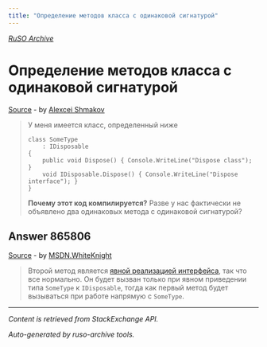 ```yaml
---
title: "Определение методов класса с одинаковой сигнатурой"
---
```

<p><i><a href="https://github.com/MSDN-WhiteKnight/ruso-archive/">RuSO Archive</a></i></p>
<h1>Определение методов класса с одинаковой сигнатурой</h1>
<p><a href="https://ru.stackoverflow.com/questions/865803/%d0%9e%d0%bf%d1%80%d0%b5%d0%b4%d0%b5%d0%bb%d0%b5%d0%bd%d0%b8%d0%b5-%d0%bc%d0%b5%d1%82%d0%be%d0%b4%d0%be%d0%b2-%d0%ba%d0%bb%d0%b0%d1%81%d1%81%d0%b0-%d1%81-%d0%be%d0%b4%d0%b8%d0%bd%d0%b0%d0%ba%d0%be%d0%b2%d0%be%d0%b9-%d1%81%d0%b8%d0%b3%d0%bd%d0%b0%d1%82%d1%83%d1%80%d0%be%d0%b9">Source</a> - by <a href="https://ru.stackoverflow.com/users/179456/alexcei-shmakov">Alexcei Shmakov</a></p>
<blockquote>
<p>У меня имеется класс, определенный ниже</p>

<pre><code>class SomeType
    : IDisposable
{
    public void Dispose() { Console.WriteLine("Dispose class"); }
    void IDisposable.Dispose() { Console.WriteLine("Dispose interface"); }
}
</code></pre>

<p><strong>Почему этот код компилируется?</strong> Разве у нас фактически не объявлено два одинаковых метода с одинаковой сигнатурой?</p>

</blockquote>
<h2>Answer 865806</h2>
<p><a href="https://ru.stackoverflow.com/a/865806/">Source</a> - by <a href="https://ru.stackoverflow.com/users/240512/msdn-whiteknight">MSDN.WhiteKnight</a></p>
<blockquote>
<p>Второй метод является <a href="https://docs.microsoft.com/en-us/dotnet/csharp/programming-guide/interfaces/explicit-interface-implementation" rel="noreferrer">явной реализацией интерфейса</a>, так что все нормально. Он будет вызван только при явном приведении типа <code>SomeType</code> к <code>IDisposable</code>, тогда как первый метод будет вызываться при работе напрямую с <code>SomeType</code>.</p>

</blockquote>
<hr/>
<p><i>Content is retrieved from StackExchange API. </i></p>
<p><i>Auto-generated by ruso-archive tools. </i></p>
